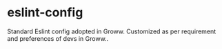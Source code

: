 # eslint-config
Standard Eslint config adopted in Groww. Customized as per requirement and preferences of devs in Groww..
